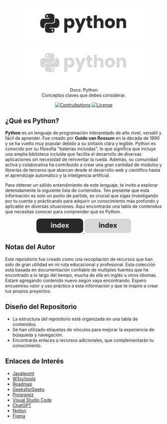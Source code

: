 <p align="center">
  <a href="https://github.com/tyronejosee/docs_python#gh-light-mode-only" target="_blank">
    <img src="./assets/logo_light.svg" alt="logo-light" width="400">
  </a>
  <a href="https://github.com/tyronejosee/docs_python#gh-dark-mode-only" target="_blank">
    <img src="./assets/logo_dark.svg" alt="logo-dark" width="400">
  </a>
</p>

<p align="center">
  Docs: Python <br>
  Conceptos claves que debes considerar.
<p>

<p align="center">
    <a href="#"><img src="https://img.shields.io/badge/contributions-yes-blue" alt="Contruibutions"></a>
    <a href="https://github.com/tyronejosee/docs_python/blob/main/LICENSE"><img src="https://img.shields.io/badge/license-MIT-green" alt="License"></a>
</p>

## ¿Qué es Python?

**Python** es un lenguaje de programación interpretado de alto nivel, versátil y fácil de aprender. Fue creado por **Guido van Rossum** en la década de 1990 y se ha vuelto muy popular debido a su sintaxis clara y legible. Python es conocido por su filosofía "baterías incluidas", lo que significa que incluye una amplia biblioteca incluida que facilita el desarrollo de diversas aplicaciones sin necesidad de reinventar la rueda. Además, su comunidad activa y colaborativa ha contribuido a crear una gran cantidad de módulos y librerías de terceros que abarcan desde el desarrollo web y científico hasta el aprendizaje automático y la inteligencia artificial.

Para obtener un sólido entendimiento de este lenguaje, te invito a explorar detenidamente la siguiente lista de contenidos. Ten presente que esta información es solo un punto de partida, es crucial que sigas investigando por tu cuenta y prácticando para adquirir un conocimiento más profundo y aplicable en diversas situaciones. Aquí encontrarás una tabla de contenidos que necesitas conocer para comprender que es Python.

<p align="center">
  <a href="https://github.com/tyronejosee/docs_python/blob/main/docs/spa/index.md#gh-light-mode-only" target="_blank">
    <img src="./assets/buttom_index_light.svg" alt="logo-light" width="150">
  </a>
  <a href="https://github.com/tyronejosee/docs_python/blob/main/docs/spa/index.md#gh-dark-mode-only" target="_blank">
    <img src="./assets/buttom_index_dark.svg" alt="logo-dark" width="150">
  </a>
</p>

## Notas del Autor

Este repositorio fue creado como una recopilación de recursos que han sido de gran utilidad en mi ruta educacional y profesional. Esta colección está basada en documentación confiable de multiples fuentes que he encontrado a lo largo del tiempo, mucha de ella en inglés u otros idiomas. Estaré agregando contenido nuevo según vaya encontrando. Espero encuentres valor y uso práctico a esta información y que te inspire a crear tus propios proyectos.

## Diseño del Repositorio

- La estructura del repositorio está organizada en una tabla de contenidos.
- Se han utilizado etiquetas de vínculos para mejorar la experiencia de búsqueda y navegación.
- Encontrarás enlaces a recursos adicionales, que complementarán tu conocimiento.

## Enlaces de Interés

- [Javatpoint](https://www.javatpoint.com/)
- [W3schools](https://www.w3schools.com/)
- [Roadmap](https://roadmap.sh/)
- [GeeksforGeeks](https://www.geeksforgeeks.org/)
- [Programiz](https://www.programiz.com/)
- [Visual Studio Code](https://code.visualstudio.com/)
- [ChatGPT](http://chat.openai.com/)
- [Notion](https://www.notion.so/)
- [Figma](https://www.figma.com/)
